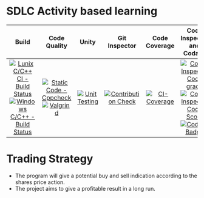 # SDLC Activity based learning

|Build | Code Quality | Unity | Git Inspector | Code Coverage | Code Inspector and Codacy|
|:----:|:----:|:----:|:----:|:----:|:----:|
|[![Lunix C/C++ CI - Build Status](https://github.com/rohantehalyani/302587-Mini-Project/actions/workflows/Linux_c.yml/badge.svg)](https://github.com/abhaysahu10/302569/actions/workflows/Linux_c.yml) <br> [![Windows C/C++ - Build Status](https://github.com/abhaysahu10/302569/actions/workflows/Windows_c.yml/badge.svg)](https://github.com/abhaysahu10/302569/actions/workflows/Windows_c.yml)|  [![Static Code - Cppcheck](https://github.com/abhaysahu10/302569/actions/workflows/cppcheck.yml/badge.svg)](https://github.com/abhaysahu10/302569/actions/workflows/cppcheck.yml) <br> [![Valgrind](https://github.com/abhaysahu10/302569/actions/workflows/Valgrind.yml/badge.svg)](https://github.com/abhaysahu10/302569/actions/workflows/Valgrind.yml)| [![Unit Testing](https://github.com/abhaysahu10/302569/actions/workflows/UnitTesting.yml/badge.svg)](https://github.com/abhaysahu10/302569/actions/workflows/UnitTesting.yml)|[![Contribution Check ](https://github.com/abhaysahu10/302569/actions/workflows/gitinspector.yml/badge.svg)](https://github.com/abhaysahu10/302569/actions/workflows/gitinspector.yml)| [![CI-Coverage](https://github.com/abhaysahu10/302569/actions/workflows/gcov.yml/badge.svg)](https://github.com/abhaysahu10/302569/actions/workflows/gcov.yml)| [![Code Inspector Code grade](https://www.code-inspector.com/project/24696/status/svg)](https://frontend.code-inspector.com/project/24696/dashboard) <br> [![Code Inspector Code Score](https://www.code-inspector.com/project/24696/score/svg)](https://frontend.code-inspector.com/project/24696/dashboard) <br> [![Codacy Badge](https://app.codacy.com/project/badge/Grade/3631204c86a04be79ed6136da2c39dd4)](https://www.codacy.com/gh/abhaysahu10/302569/dashboard?utm_source=github.com&amp;utm_medium=referral&amp;utm_content=abhaysahu10/302569&amp;utm_campaign=Badge_Grade)|

# Trading Strategy
- The program will give a potential buy and sell indication according to the shares price action.
- The project aims to give a profitable result in a long run.
